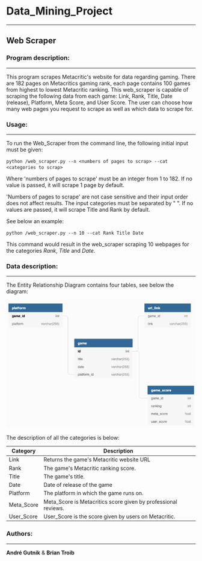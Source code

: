 # Data_Mining_Project
***

## Web Scraper

### Program description:
***

This program scrapes Metacritic's website for data regarding gaming. There are 182 pages on Metacritics gaming rank, each page contains 100 games from highest to lowest Metacritic ranking. This web_scraper is capable of scraping the following data from each game: Link, Rank, Title, Date (release), Platform, Meta Score, and User Score. The user can choose how many web pages you request to scrape as well as which data to scrape for.

### Usage:
***
To run the Web_Scraper from the command line, the following initial input must be given:
```
python /web_scraper.py --n <numbers of pages to scrap> --cat <categories to scrap>
```
Where 'numbers of pages to scrape' must be an integer from 1 to 182. If no value is passed, it will scrape 1 page by default.

'Numbers of pages to scrape' are not case sensitive and their input order does not affect results. The input categories must be separated by " ".
If no values are passed, it will scrape Title and Rank by default.


See below an example:
```
python /web_scraper.py --n 10 --cat Rank Title Date
```
This command would result in the web_scraper scraping 10 webpages for the categories _Rank_, _Title_ and _Date_.

### Data description:
***

The Entity Relationship Diagram contains four tables, see below the diagram:

![title](EDR.png)

The description of all the categories is below:

| Category | Description |
| ------ | ------ |
| Link | Returns the game's Metacritic website URL |
| Rank| The game's Metacritic ranking score. |
| Title| The game's title. |
| Date | Date of release of the game |
| Platform| The platform in which the game runs on. |
| Meta_Score | Meta_Score is Metacritics score given by professional reviews. |
| User_Score | User_Score is the score given by users on Metacritic. |


### Authors:
***

__André Gutnik__ & __Brian Troib__